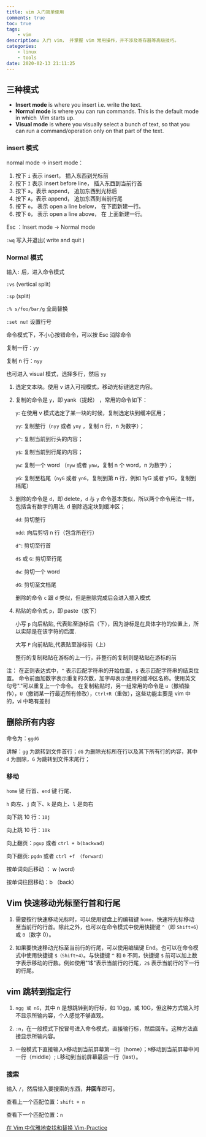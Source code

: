 ```yaml
---
title: vim 入门简单使用
comments: true
toc: true
tags:
    - vim
description: 入门 vim， 并掌握 vim 常用操作，并不涉及寄存器等高级技巧。
categories:
    - linux
    - tools
date: 2020-02-13 21:11:25
---
```


## 三种模式

-   **Insert mode** is where you insert i.e. write the text.
-   **Normal mode** is where you can run commands. This is the default mode in which  Vim starts up.
-   **Visual mode** is where you visually select a bunch of text, so that you can run a command/operation only on that part of the text.

### insert 模式

normal mode → insert mode：

1. 按下 `i` 表示 insert， 插入东西到光标前
2. 按下 `I` 表示 insert before line， 插入东西到当前行首
3. 按下 `a`，表示 append， 追加东西到光标后
4. 按下 `A`，表示 append， 追加东西到当前行尾
5. 按下 `o`， 表示 open a line below， 在下面新建一行。
6. 按下 `O`， 表示 open a line above， 在 上面新建一行。

Esc ：Insert mode → Normal mode

`:wq` 写入并退出( write and quit )

### Normal 模式

输入`:` 后，进入命令模式

`:vs` (vertical split)

`:sp` (split)

`:% s/foo/bar/g` 全局替换

`:set nu!` 设置行号

命令模式下，不小心按错命令，可以按 Esc 消除命令

复制一行：`yy`

复制 n 行：`nyy`

也可进入 visual 模式，选择多行，然后 `yy`

1. 选定文本块。使用 v 进入可视模式，移动光标键选定内容。
2. 复制的命令是 `y`，即 yank（提起） ，常用的命令如下：

    `y`: 在使用 v 模式选定了某一块的时候，复制选定块到缓冲区用；

    `yy`: 复制整行（`nyy` 或者 `yny` ，复制 n 行，n 为数字）；

    `y^`: 复制当前到行头的内容；

    `y$`: 复制当前到行尾的内容；

    `yw`: 复制一个 word （`nyw` 或者 `ynw`，复制 n 个 word，n 为数字）；

    `yG`: 复制至档尾（`nyG` 或者 `ynG`，复制到第 n 行，例如 1yG 或者 y1G，复制到档尾）

3. 删除的命令是 `d`，即 delete，`d` 与 `y` 命令基本类似，所以两个命令用法一样，包括含有数字的用法. d 删除选定块到缓冲区；

    `dd`: 剪切整行

    `ndd`: 向后剪切 n 行（包含所在行）

    `d^`: 剪切至行首

    `d$` 或 `G`: 剪切至行尾

    `dw`: 剪切一个 word

    `dG`: 剪切至文档尾

    删除的命令 `c` 跟 `d` 类似，但是删除完成后会进入插入模式

4. 粘贴的命令式 `p`，即 paste（放下）

    小写 `p` 向后粘贴, 代表贴至游标后（下），因为游标是在具体字符的位置上，所以实际是在该字符的后面.

    大写 `P` 向前粘贴,代表贴至游标前（上）

    整行的复制粘贴在游标的上一行，非整行的复制则是粘贴在游标的前

注： 在正则表达式中，`^` 表示匹配字符串的开始位置，`$` 表示匹配字符串的结束位置。 命令前面加数字表示重复的次数，加字母表示使用的缓冲区名称。使用英文句号"."可以重复上一个命令。 在复制粘贴时，另一组常用的命令是 `u`（撤销操作），`U`（撤销某一行最近所有修改），`Ctrl+R`（重做），这些功能主要是 vim 中的，vi 中略有差别

## 删除所有内容

命令为：`ggdG`

讲解：`gg` 为跳转到文件首行；`dG` 为删除光标所在行以及其下所有行的内容，其中 `d` 为删除，`G` 为跳转到文件末尾行；

### 移动

`home` 键 行首、`end` 键 行尾、

`h` 向左、`j` 向下、`k` 是向上、`l` 是向右

向下跳 10 行：`10j`

向上跳 10 行：`10k`

向上翻页：`pgup` 或者 `ctrl + b(backwad)`

向下翻页: `pgdn` 或者 `ctrl +f （forward）`

按单词向后移动 ： w (word)

按单词往回移动：b （back）

## Vim 快速移动光标至行首和行尾

1. 需要按行快速移动光标时，可以使用键盘上的编辑键 `home`，快速将光标移动至当前行的行首。除此之外，也可以在命令模式中使用快捷键 `^`（即 `Shift+6`）或 `0`（数字 0）。

2. 如果要快速移动光标至当前行的行尾，可以使用编辑键 End。也可以在命令模式中使用快捷键 `$（Shift+4）`。与快捷键 `^` 和 `0` 不同，快捷键 `$` 前可以加上数字表示移动的行数。例如使用"1\$"表示当前行的行尾，`2$` 表示当前行的下一行的行尾。

## vim 跳转到指定行

1. `ngg 或 nG`，其中 n 是想跳转到的行标，如 10gg，或 10G，但这种方式输入时不显示所输内容，个人感觉不够直观。

2. `:n`，在一般模式下按冒号进入命令模式，直接输行标，然后回车。这种方法直接显示所输内容。

3. 一般模式下直接输入`H`移动到当前屏幕第一行（home）；`M`移动到当前屏幕中间一行（middle）; `L`移动到当前屏幕最后一行（last）。

### 搜索

输入 `/`，然后输入要搜索的东西，**并回车**即可。

查看上一个匹配位置：`shift + n`

查看下一个匹配位置：`n`

[在 Vim 中优雅地查找和替换 Vim-Practice](https://harttle.land/2016/08/08/vim-search-in-file.html)
